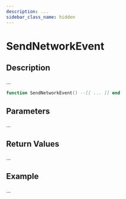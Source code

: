 ```yaml
---
description: ...
sidebar_class_name: hidden
---
```


# SendNetworkEvent

## Description

...

```lua
function SendNetworkEvent() --[[ ... ]] end
```

## Parameters

...

## Return Values

...

## Example

...

